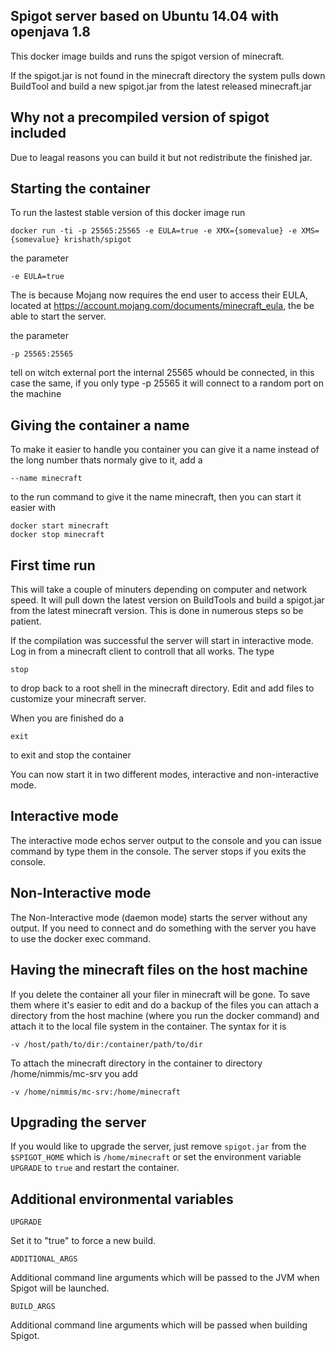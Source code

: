 ## Spigot server based on Ubuntu 14.04 with openjava 1.8

This docker image builds and runs the spigot version of minecraft. 

If the spigot.jar is not found in the minecraft directory the system pulls down BuildTool and build a new spigot.jar from the latest
released minecraft.jar

## Why not a precompiled version of spigot included

Due to leagal reasons you can build it but not redistribute the finished jar.

## Starting the container

To run the lastest stable version of this docker image run

	docker run -ti -p 25565:25565 -e EULA=true -e XMX={somevalue} -e XMS={somevalue} krishath/spigot

the parameter

	-e EULA=true

The is because Mojang now requires the end user to access their EULA, located at
https://account.mojang.com/documents/minecraft_eula, the be able to start the server.

the parameter

	-p 25565:25565

tell on witch external port the internal 25565 whould be connected, in this case the same, if
you only type -p 25565 it will connect to a random port on the machine

## Giving the container a name

To make it easier to handle you container you can give it a name instead of the long
number thats normaly give to it, add a

	--name minecraft

to the run command to give it the name minecraft, then you can start it easier with

	docker start minecraft
	docker stop minecraft

## First time run

This will take a couple of minuters depending on computer and network speed. It will pull down
the latest version on BuildTools and build a spigot.jar from the latest minecraft version.
This is done in numerous steps so be patient. 

If the compilation was successful the server will start in interactive mode. Log in from a minecraft
client to controll that all works. The type

	stop

to drop back to a root shell in the minecraft directory. Edit and add files to customize your
minecraft server.

When you are finished do a

	exit

to exit and stop the container

You can now start it in two different modes, interactive and non-interactive mode. 

## Interactive mode

The interactive mode echos server output to the console and you can issue command by type
them in the console. The server stops if you exits the console.

## Non-Interactive mode

The Non-Interactive mode (daemon mode) starts the server without any output. If you need
to connect and do something with the server you have to use the docker exec command.

## Having the minecraft files on the host machine

If you delete the container all your filer in minecraft will be gone. To save them where it's
easier to edit and do a backup of the files you can attach a directory from the host machine
(where you run the docker command) and attach it to the local file system in the container.
The syntax for it is

	-v /host/path/to/dir:/container/path/to/dir

To attach the minecraft directory in the container to directory /home/nimmis/mc-srv you add

	-v /home/nimmis/mc-srv:/home/minecraft

## Upgrading the server

If you would like to upgrade the server, just remove `spigot.jar` from the `$SPIGOT_HOME` which is `/home/minecraft` or set the environment variable `UPGRADE` to `true` and restart the container.

## Additional environmental variables

	UPGRADE

Set it to "true" to force a new build.

	ADDITIONAL_ARGS

Additional command line arguments which will be passed to the JVM when Spigot will be launched.
	
	BUILD_ARGS

Additional command line arguments which will be passed when building Spigot.

